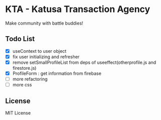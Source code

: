 # KTA - Katusa Transaction Agency

Make community with battle buddies!

## Todo List

- [x] useContext to user object
- [x] fix user initializing and refresher
- [x] remove setSmallProfileList from deps of useeffect(otherprofile.js and firestore.js)
- [x] ProfileForm : get information from firebase
- [ ] more refactoring
- [ ] more css

## License

MIT License
